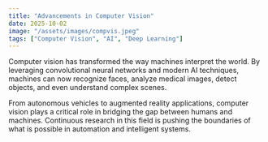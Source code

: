 ```yaml
---
title: "Advancements in Computer Vision"
date: 2025-10-02
image: "/assets/images/compvis.jpeg"
tags: ["Computer Vision", "AI", "Deep Learning"]
---
```


Computer vision has transformed the way machines interpret the world. By leveraging convolutional neural networks and modern AI techniques, machines can now recognize faces, analyze medical images, detect objects, and even understand complex scenes.

From autonomous vehicles to augmented reality applications, computer vision plays a critical role in bridging the gap between humans and machines. Continuous research in this field is pushing the boundaries of what is possible in automation and intelligent systems.
